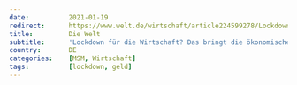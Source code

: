 ```yaml
---
date:          2021-01-19
redirect:      https://www.welt.de/wirtschaft/article224599278/Lockdown-fuer-die-Wirtschaft-Das-bringt-die-oekonomische-Depression.html
title:         Die Welt
subtitle:      'Lockdown für die Wirtschaft? Das bringt die ökonomische Depression'
country:       DE
categories:    [MSM, Wirtschaft]
tags:          [lockdown, geld]
---
```

